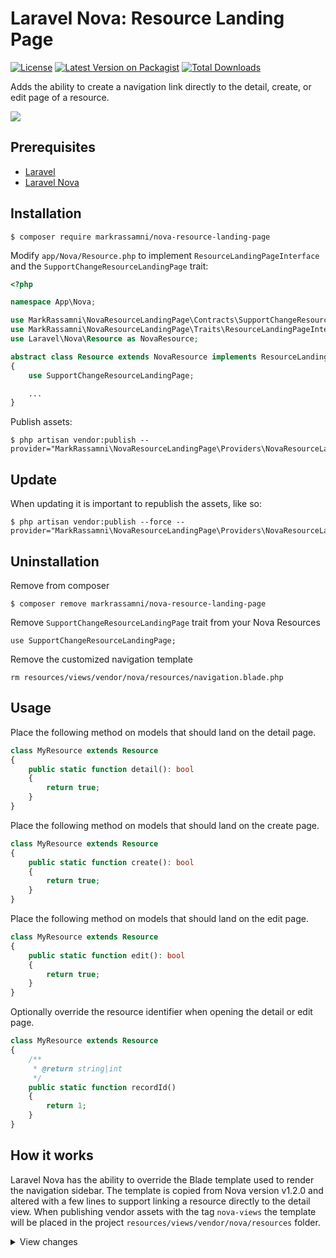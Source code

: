# Laravel Nova: Resource Landing Page
[![License](https://img.shields.io/github/license/mashape/apistatus.svg)](https://packagist.org/packages/markrassamni/nova-resource-landing-page)
[![Latest Version on Packagist](https://img.shields.io/packagist/v/markrassamni/nova-resource-landing-page.svg?style=flat-square)](https://packagist.org/packages/markrassamni/nova-resource-landing-page)
[![Total Downloads](https://img.shields.io/packagist/dt/markrassamni/nova-resource-landing-page.svg?style=flat-square)](https://packagist.org/packages/markrassamni/nova-resource-landing-page)

Adds the ability to create a navigation link directly to the detail, create, or edit page of a resource.

![](https://github.com/markrassamni/nova-resource-landing-page/raw/master/demo.gif)

## Prerequisites
 - [Laravel](https://laravel.com/)
 - [Laravel Nova](https://nova.laravel.com/)

## Installation

```
$ composer require markrassamni/nova-resource-landing-page
```

Modify `app/Nova/Resource.php` to implement `ResourceLandingPageInterface` and the `SupportChangeResourceLandingPage` trait:

```php
<?php

namespace App\Nova;

use MarkRassamni\NovaResourceLandingPage\Contracts\SupportChangeResourceLandingPage;
use MarkRassamni\NovaResourceLandingPage\Traits\ResourceLandingPageInterface;
use Laravel\Nova\Resource as NovaResource;

abstract class Resource extends NovaResource implements ResourceLandingPageInterface
{
    use SupportChangeResourceLandingPage;

    ...
}
```

Publish assets:
```
$ php artisan vendor:publish --provider="MarkRassamni\NovaResourceLandingPage\Providers\NovaResourceLandingPageServiceProvider"
```


## Update

When updating it is important to republish the assets, like so:

```
$ php artisan vendor:publish --force --provider="MarkRassamni\NovaResourceLandingPage\Providers\NovaResourceLandingPageServiceProvider"
```


## Uninstallation

Remove from composer

```
$ composer remove markrassamni/nova-resource-landing-page
```

Remove `SupportChangeResourceLandingPage` trait from your Nova Resources

```
use SupportChangeResourceLandingPage;
```

Remove the customized navigation template

```
rm resources/views/vendor/nova/resources/navigation.blade.php
```

## Usage

Place the following method on models that should land on the detail page.

```php
class MyResource extends Resource
{
    public static function detail(): bool
    {
        return true;
    }
}
```

Place the following method on models that should land on the create page.

```php
class MyResource extends Resource
{
    public static function create(): bool
    {
        return true;
    }
}
```

Place the following method on models that should land on the edit page.

```php
class MyResource extends Resource
{
    public static function edit(): bool
    {
        return true;
    }
}
```

Optionally override the resource identifier when opening the detail or edit page.

```php
class MyResource extends Resource
{
    /**
     * @return string|int
     */
    public static function recordId()
    {
        return 1;
    }
}
```

## How it works

Laravel Nova has the ability to override the Blade template used to render the navigation sidebar.
The template is copied from Nova version v1.2.0 and altered with a few lines to support linking a resource directly to the detail view.
When publishing vendor assets with the tag `nova-views` the template will be placed in the project `resources/views/vendor/nova/resources` folder.

<details>
<summary>View changes</summary>

```php
@if ($resource::detail())
    <router-link :to="{
        name: 'detail',
        params: {
            resourceName: '{{ $resource::uriKey() }}',
            resourceId: {{ $resource::recordId() }}
        }
    }" class="text-white text-justify no-underline dim">
        {{ $resource::label() }}
    </router-link>
@elseif ($resource::create())
    <router-link :to="{
        name: 'create',
        params: {
            resourceName: '{{ $resource::uriKey() }}',
        }
    }" class="text-white text-justify no-underline dim">
        {{ $resource::label() }}
    </router-link>
@elseif ($resource::edit())
    <router-link :to="{
        name: 'edit',
        params: {
            resourceName: '{{ $resource::uriKey() }}',
            resourceId: {{ $resource::recordId() }}
        }
    }" class="text-white text-justify no-underline dim">
        {{ $resource::label() }}
    </router-link>
@else
    <router-link :to="{
        name: 'index',
        params: {
            resourceName: '{{ $resource::uriKey() }}'
        }
    }" class="text-white text-justify no-underline dim">
        {{ $resource::label() }}
    </router-link>
@endif
```
</details>
